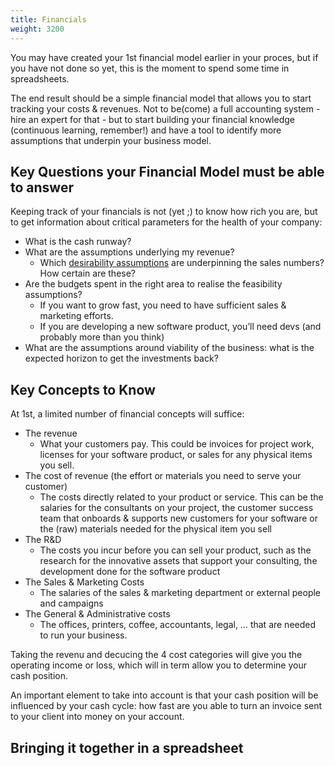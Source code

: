 ```yaml
---
title: Financials
weight: 3200
---
```


You may have created your 1st financial model earlier in your proces, but if you have not done so yet, this is the moment to spend some time in spreadsheets.

The end result should be a simple financial model that allows you to start tracking your costs & revenues. Not to be(come) a full accounting system - hire an expert for that - but to start building your financial knowledge (continuous learning, remember!) and have a tool to identify more assumptions that underpin your business model.

## Key Questions your Financial Model must be able to answer
Keeping track of your financials is not (yet ;) to know how rich you are, but to get information about critical parameters for the health of your company:
- What is the cash runway?
- What are the assumptions underlying my revenue?
	- Which [desirability assumptions](../business-model-validation/#desirability-assumptions) are underpinning the sales numbers? How certain are these?
- Are the budgets spent in the right area to realise the feasibility assumptions? 
	- If you want to grow fast, you need to have sufficient sales & marketing efforts. 
	- If you are developing a new software product, you’ll need devs (and probably more than you think)
- What are the assumptions around viability of the business: what is the expected horizon to get the investments back?

## Key Concepts to Know
At 1st, a limited number of financial concepts will suffice:
- The revenue
	- What your customers pay. This could be invoices for project work, licenses for your software product, or sales for any physical items you sell.
- The cost of revenue (the effort or materials you need to serve your customer)
	- The costs directly related to your product or service. This can be the salaries for the consultants on your project, the customer success team that onboards & supports new customers for your software or the (raw) materials needed for the physical item you sell
- The R&D
	- The costs you incur before you can sell your product, such as the research for the innovative assets that support your consulting, the development done for the software product
- The Sales & Marketing Costs
	- The salaries of the sales & marketing department or external people and campaigns
- The General & Administrative costs
	- The offices, printers, coffee, accountants, legal, … that are needed to run your business.

Taking the revenu and decucing the 4 cost categories will give you the operating income or loss, which will in term allow you to determine your cash position.

An important element to take into account is that your cash position will be influenced by your cash cycle: how fast are you able to turn an invoice sent to your client into money on your account.

## Bringing it together in a spreadsheet

